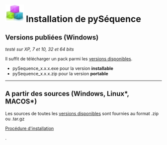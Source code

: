 # ![](Logo_60.png)  Installation de pySéquence

## Versions publiées (Windows)
_testé sur XP, 7 et 10, 32 et 64 bits_

Il suffit de télécharger un pack parmi les [versions disponibles](https://github.com/cedrick-f/pySequence/releases).
* pySequence_x.x.x.exe pour la version **installable**
* pySequence_x.x.x.zip pour la version **portable**

---

## A partir des sources (Windows, Linux*, MACOS*)

Les sources de toutes les [versions disponibles](https://github.com/cedrick-f/pySequence/releases) sont fournies au format .zip ou .tar.gz

[Procédure d'installation](https://github.com/cedrick-f/pySequence/installation_Windows_py3.md)




 .
